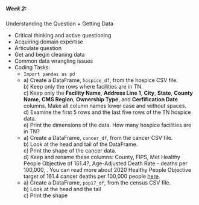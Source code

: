##### Week 2:
Understanding the Question + Getting Data  
- Critical thinking and active questioning  
- Acquiring domain expertise  
- Articulate question  
- Get and begin cleaning data  
- Common data wrangling issues    
- Coding Tasks:  
  * `Import pandas as pd`
  * a) Create a DataFrame, `hospice_df`, from the hospice CSV file.   
  b) Keep only the rows where facilities are in TN.  
  c) Keep only the **Facility Name**, **Address Line 1**, **City**, **State**, **County Name**, **CMS Region**, **Ownership Type**, and **Cerfification Date** columns. Make all column names lower case and without spaces.  
  d) Examine the first 5 rows and the last five rows of the TN hospice data.  
  e) Print the dimensions of the data. How many hospice facilities are in TN?
  * a) Create a DataFrame, `cancer_df`, from the cancer CSV file.  
  b) Look at the head and tail of the DataFrame.  
  c) Print the shape of the cancer data.  
  d) Keep and rename these columns: County, FIPS, Met Healthy People Objective of 161.4?, Age-Adjusted Death Rate - deaths per 100,000, . You can read more about 2020 Healthy People Objective target of 161.4 cancer deaths per 100,000 people [here](https://www.healthypeople.gov/).
  * a) Create a DataFrame, `pop17_df`, from the census CSV file.  
  b) Look at the head and the tail  
  c) Print the shape  